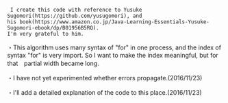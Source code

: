 	 I create this code with reference to Yusuke Sugomori(https://github.com/yusugomori), and 
	his book(https://www.amazon.co.jp/Java-Learning-Essentials-Yusuke-Sugomori-ebook/dp/B01956B5RQ).
	I'm very grateful to him.

・This algorithm uses many syntax of "for" in one process, and the index of syntax "for" is very import.
So I want to make the index meaningful, but for that　partial width became long.

・I have not yet experimented whether errors propagate.(2016/11/23)
 
・I'll add a detailed explanation of the code to this place.(2016/11/23)
